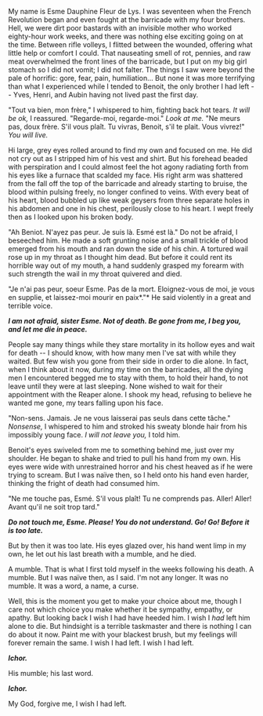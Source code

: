  My name is Esme Dauphine Fleur de Lys. I was seventeen when the French Revolution began and even fought at the barricade with my four brothers. Hell, we were dirt poor bastards with an invisible mother who worked eighty-hour work weeks, and there was nothing else exciting going on at the time. Between rifle volleys, I flitted between the wounded, offering what little help or comfort I could. That nauseating smell of rot, pennies, and raw meat overwhelmed the front lines of the barricade, but I put on my big girl stomach so I did not vomit; I did not falter. The things I saw were beyond the pale of horrific: gore, fear, pain, humiliation... But none it was more terrifying than what I experienced while I tended to Benoit, the only brother I had left -- Yves, Henri, and Aubin having not lived past the first day.  

"Tout va bien, mon frère," I whispered to him, fighting back hot tears. *It will be ok,* I reassured. "Regarde-moi, regarde-moi." *Look at me.* "Ne meurs pas, doux frère. S'il vous plaît. Tu vivras, Benoit, s'il te plait. Vous vivrez!" *You will live.*  

Hi large, grey eyes rolled around to find my own and focused on me. He did not cry out as I stripped him of his vest and shirt. But his forehead beaded with perspiration and I could almost feel the hot agony radiating forth from his eyes like a furnace that scalded my face. His right arm was shattered from the fall off the top of the barricade and already starting to bruise, the blood within pulsing freely, no longer confined to veins. With every beat of his heart, blood bubbled up like weak geysers from three separate holes in his abdomen and one in his chest, perilously close to his heart. I wept freely then as I looked upon his broken body.  

"Ah Beniot. N'ayez pas peur. Je suis là. Esmé est là." Do not be afraid, I beseeched him. He made a soft grunting noise and a small trickle of blood emerged from his mouth and ran down the side of his chin. A tortured wail rose up in my throat as I thought him dead. But before it could rent its horrible way out of my mouth, a hand suddenly grasped my forearm with such strength the wail in my throat quivered and died.  

"Je n'ai pas peur, soeur Esme. Pas de la mort. Eloignez-vous de moi, je vous en supplie, et laissez-moi mourir en paix*."* He said violently in a great and terrible voice.  

***I am not afraid, sister Esme. Not of death. Be gone from me, I beg you, and let me die in peace.***  

People say many things while they stare mortality in its hollow eyes and wait for death -- I should know, with how many men I've sat with while they waited. But few wish you gone from their side in order to die alone. In fact, when I think about it now, during my time on the barricades, all the dying men I encountered begged me to stay with them, to hold their hand, to not leave until they were at last sleeping. None wished to wait for their appointment with the Reaper alone. I shook my head, refusing to believe he wanted me gone, my tears falling upon his face.  

"Non-sens. Jamais. Je ne vous laisserai pas seuls dans cette tâche." *Nonsense,* I whispered to him and stroked his sweaty blonde hair from his impossibly young face. *I will not leave you,* I told him.  

Benoit's eyes swiveled from me to something behind me, just over my shoulder. He began to shake and tried to pull his hand from my own. His eyes were wide with unrestrained horror and his chest heaved as if he were trying to scream. But I was naïve then, so I held onto his hand even harder, thinking the fright of death had consumed him. 

"Ne me touche pas, Esmé. S'il vous plaît! Tu ne comprends pas. Aller! Aller! Avant qu'il ne soit trop tard." 

***Do not touch me, Esme. Please! You do not understand. Go! Go! Before it is too late.***  

But by then it was too late. His eyes glazed over, his hand went limp in my own, he let out his last breath with a mumble, and he died. 

A mumble. That is what I first told myself in the weeks following his death. A mumble. But I was naïve then, as I said. I'm not any longer. It was no mumble. It was a word, a name, a curse.  

Well, this is the moment you get to make your choice about me, though I care not which choice you make whether it be sympathy, empathy, or apathy. But looking back I wish I had have heeded him. I wish I *had* left him alone to die. But hindsight is a terrible taskmaster and there is nothing I can do about it now. Paint me with your blackest brush, but my feelings will forever remain the same. I wish I had left. I wish I had left. 

***Ichor.*** 

His mumble; his last word. 

***Ichor.*** 

My God, forgive me, I wish I had left.
